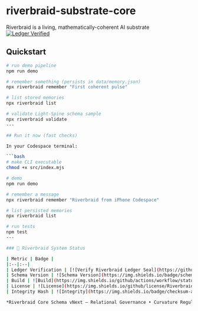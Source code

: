 # riverbraid-substrate-core
Riverbraid is a living, mathematically-coherent AI substrate
[![Ledger Verified](https://github.com/Riverbraid/riverbraid-substrate-core/actions/workflows/verify-ledger.yml/badge.svg)](https://github.com/Riverbraid/riverbraid-substrate-core/actions/workflows/verify-ledger.yml)
## Quickstart

```bash
# run demo pipeline
npm run demo

# remember something (persists in data/memory.json)
npx riverbraid remember "First coherent pulse"

# list stored memories
npx riverbraid list

# validate Light-Spine schema sample
npx riverbraid validate
---

## Run it now (fast checks)

In your Codespace terminal:

```bash
# make CLI executable
chmod +x src/index.mjs

# demo
npm run demo

# remember a message
npx riverbraid remember "Riverbraid from iPhone Codespace"

# list persisted memories
npx riverbraid list

# run tests
npm test
---

### 🧭 Riverbraid System Status

| Metric | Badge |
|:--|:--|
| Ledger Verification | [![Verify Riverbraid Ledger Seal](https://github.com/Riverbraid/riverbraid-substrate-core/actions/workflows/verify-ledger.yml/badge.svg)](https://github.com/Riverbraid/riverbraid-substrate-core/actions/workflows/verify-ledger.yml) |
| Schema Version | ![Schema Version](https://img.shields.io/badge/schema-vNext-blue?style=flat-square) |
| Build | ![Build](https://img.shields.io/github/actions/workflow/status/Riverbraid/riverbraid-substrate-core/verify-ledger.yml?style=flat-square) |
| License | ![License](https://img.shields.io/github/license/Riverbraid/riverbraid-substrate-core?style=flat-square) |
| Integrity Hash | ![Integrity](https://img.shields.io/badge/checksum-auto--verified-green?style=flat-square) |

*Riverbraid Core Schema vNext — Relational Governance • Curvature Regulation • HCMA Harmonics*
